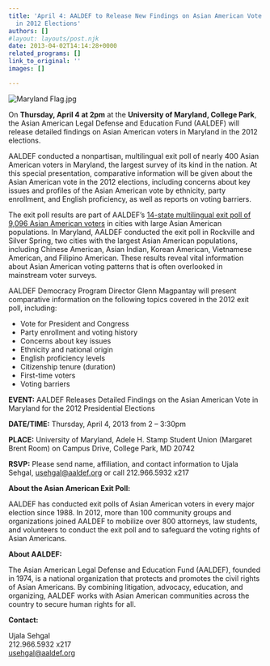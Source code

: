 ```yaml
---
title: 'April 4: AALDEF to Release New Findings on Asian American Vote in Maryland
  in 2012 Elections'
authors: []
#layout: layouts/post.njk
date: 2013-04-02T14:14:28+0000
related_programs: []
link_to_original: ''
images: []

---
```

![Maryland Flag.jpg](/uploads/Maryland%20Flag-thumb-240x173-798.jpg)

On **Thursday, April 4 at 2pm** at the **University of Maryland, College Park**, the Asian American Legal Defense and Education Fund (AALDEF) will release detailed findings on Asian American voters in Maryland in the 2012 elections.

AALDEF conducted a nonpartisan, multilingual exit poll of nearly 400 Asian American voters in Maryland, the largest survey of its kind in the nation. At this special presentation, comparative information will be given about the Asian American vote in the 2012 elections, including concerns about key issues and profiles of the Asian American vote by ethnicity, party enrollment, and English proficiency, as well as reports on voting barriers.

The exit poll results are part of AALDEF’s [14-state multilingual exit poll of 9,096 Asian American voters](/press-release/aaldef-election-monitoring-sandy-14-state-exit-poll-2012/) in cities with large Asian American populations. In Maryland, AALDEF conducted the exit poll in Rockville and Silver Spring, two cities with the largest Asian American populations, including Chinese American, Asian Indian, Korean American, Vietnamese American, and Filipino American. These results reveal vital information about Asian American voting patterns that is often overlooked in mainstream voter surveys.

AALDEF Democracy Program Director Glenn Magpantay will present comparative information on the following topics covered in the 2012 exit poll, including:

* Vote for President and Congress
* Party enrollment and voting history
* Concerns about key issues
* Ethnicity and national origin
* English proficiency levels
* Citizenship tenure (duration)
* First-time voters
* Voting barriers

**EVENT:**   AALDEF Releases Detailed Findings on the Asian American Vote in Maryland for the 2012 Presidential Elections

**DATE/TIME:**   Thursday, April 4, 2013 from 2 – 3:30pm

**PLACE:**   University of Maryland, Adele H. Stamp Student Union (Margaret Brent Room) on Campus Drive, College Park, MD 20742

**RSVP:**  Please send name, affiliation, and contact information to Ujala Sehgal, usehgal@aaldef.org or call 212.966.5932 x217

**About the Asian American Exit Poll:**

AALDEF has conducted exit polls of Asian American voters in every major election since 1988. In 2012, more than 100 community groups and organizations joined AALDEF to mobilize over 800 attorneys, law students, and volunteers to conduct the exit poll and to safeguard the voting rights of Asian Americans.

**About AALDEF:**

The Asian American Legal Defense and Education Fund (AALDEF), founded in 1974, is a national organization that protects and promotes the civil rights of Asian Americans. By combining litigation, advocacy, education, and organizing, AALDEF works with Asian American communities across the country to secure human rights for all.

**Contact:**

Ujala Sehgal  
212\.966.5932 x217  
usehgal@aaldef.org